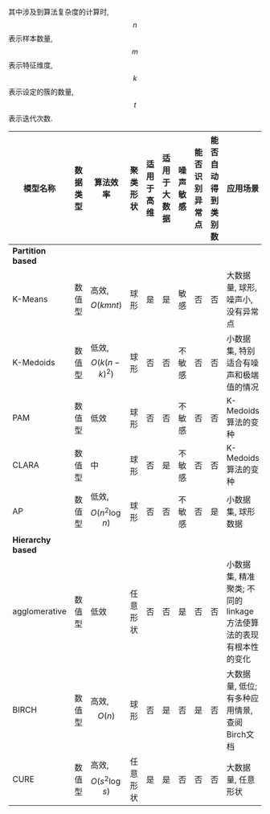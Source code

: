 其中涉及到算法复杂度的计算时, $$n$$表示样本数量, $$m$$表示特征维度, $$k$$表示设定的簇的数量, $$t$$表示迭代次数.

模型名称|数据类型|算法效率|聚类形状|适用于高维|适用于大数据|噪声敏感|能否识别异常点|能否自动得到类别数|应用场景|Python API
---|---|---|---|---|---|---|---|---|---|---
**Partition based**|
K-Means|数值型|高效,$$O(kmnt)$$|球形|是|是|敏感|否|否|大数据量, 球形, 噪声小, 没有异常点|[sklearn.cluster.KMeans](https://scikit-learn.org/stable/modules/generated/sklearn.cluster.KMeans.html#sklearn.cluster.KMeans), [sklearn.cluster.MiniBatchKMeans](https://scikit-learn.org/stable/modules/generated/sklearn.cluster.MiniBatchKMeans.html#sklearn.cluster.MiniBatchKMeans)
K-Medoids|数值型|低效,$$O(k(n-k)^2)$$|球形|否|否|不敏感|否|否|小数据集, 特别适合有噪声和极端值的情况|[pyclust](https://pypi.org/project/pyclust/0.1.3/)
PAM|数值型|低效|球形|否|否|不敏感|否|否|K-Medoids算法的变种|[pyclust](https://pypi.org/project/pyclust/0.1.3/)
CLARA|数值型|中|球形|否|是|不敏感|否|否|K-Medoids算法的变种|[pyclust](https://pypi.org/project/pyclust/0.1.3/)
AP|数值型|低效,$$O(n^2\log{n})$$|球形|否|否|不敏感|否|是|小数据集, 球形数据|[sklearn.cluster.AffinityPropagation](https://scikit-learn.org/stable/modules/generated/sklearn.cluster.AffinityPropagation.html#sklearn.cluster.AffinityPropagation)
**Hierarchy based**|
agglomerative|数值型|低效|任意形状|否|否|是|否|否|小数据集, 精准聚类; 不同的linkage方法使算法的表现有根本性的变化|[AgglomerativeClustering](https://scikit-learn.org/stable/modules/generated/), [scipy.cluster.hierarchy.fclusterdata](https://docs.scipy.org/doc/scipy/reference/generated/scipy.cluster.hierarchy.fclusterdata.html#scipy.cluster.hierarchy.fclusterdata)
BIRCH|数值型|高效,$$O(n)$$|球形|否|是|否|是|否|大数据量, 低位; 有多种应用情景, 查阅Birch文档|[sklearn.cluster.Birch](https://scikit-learn.org/stable/modules/generated/sklearn.cluster.Birch.html#sklearn.cluster.Birch)
CURE|数值型|高效,$$O(s^2\log{s})$$|任意形状|是|是|否|否|否|大数据量, 任意形状|[pyclustering.cluster.cure.cure](https://codedocs.xyz/annoviko/pyclustering/classpyclustering_1_1cluster_1_1cure_1_1cure.html)
